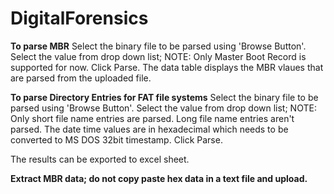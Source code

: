 # DigitalForensics
**To parse MBR**
Select the binary file to be parsed using 'Browse Button'.
Select the value from drop down list; NOTE: Only Master Boot Record is supported for now.
Click Parse.
The data table displays the MBR vlaues that are parsed from the uploaded file.

**To parse Directory Entries for FAT file systems**
Select the binary file to be parsed using 'Browse Button'.
Select the value from drop down list; NOTE: Only short file name entries are parsed. Long file name entries aren't parsed. The date time values are in hexadecimal which needs to be converted to MS DOS 32bit timestamp.
Click Parse.

The results can be exported to excel sheet.

**Extract MBR data; do not copy paste hex data in a text file and upload.**
